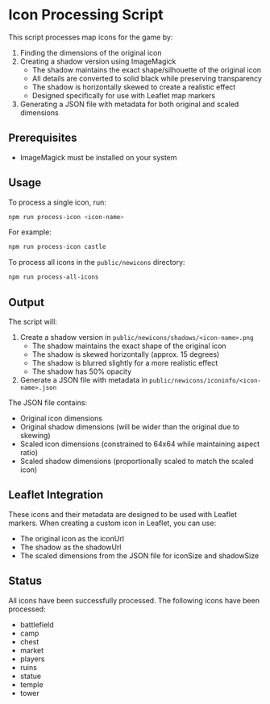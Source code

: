 # Icon Processing Script

This script processes map icons for the game by:
1. Finding the dimensions of the original icon
2. Creating a shadow version using ImageMagick
   - The shadow maintains the exact shape/silhouette of the original icon
   - All details are converted to solid black while preserving transparency
   - The shadow is horizontally skewed to create a realistic effect
   - Designed specifically for use with Leaflet map markers
3. Generating a JSON file with metadata for both original and scaled dimensions

## Prerequisites

- ImageMagick must be installed on your system

## Usage

To process a single icon, run:

```bash
npm run process-icon <icon-name>
```

For example:
```bash
npm run process-icon castle
```

To process all icons in the `public/newicons` directory:

```bash
npm run process-all-icons
```

## Output

The script will:
1. Create a shadow version in `public/newicons/shadows/<icon-name>.png`
   - The shadow maintains the exact shape of the original icon
   - The shadow is skewed horizontally (approx. 15 degrees)
   - The shadow is blurred slightly for a more realistic effect
   - The shadow has 50% opacity
2. Generate a JSON file with metadata in `public/newicons/iconinfo/<icon-name>.json`

The JSON file contains:
- Original icon dimensions
- Original shadow dimensions (will be wider than the original due to skewing)
- Scaled icon dimensions (constrained to 64x64 while maintaining aspect ratio)
- Scaled shadow dimensions (proportionally scaled to match the scaled icon)

## Leaflet Integration

These icons and their metadata are designed to be used with Leaflet markers. When creating a custom icon in Leaflet, you can use:
- The original icon as the iconUrl
- The shadow as the shadowUrl
- The scaled dimensions from the JSON file for iconSize and shadowSize

## Status

All icons have been successfully processed. The following icons have been processed:
- battlefield
- camp
- chest
- market
- players
- ruins
- statue
- temple
- tower 